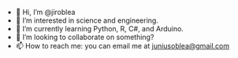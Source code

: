 - 👋 Hi, I’m @jiroblea
- 👀 I’m interested in science and engineering.
- 🌱 I’m currently learning Python, R, C#, and Arduino.
- 💞️ I’m looking to collaborate on something?
- 📫 How to reach me: you can email me at juniusoblea@gmail.com

<!---
jiroblea/jiroblea is a ✨ special ✨ repository because its `README.md` (this file) appears on your GitHub profile.
You can click the Preview link to take a look at your changes.
--->

